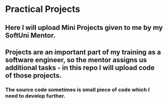 # Practical Projects
## Here I will upload Mini Projects given to me by my SoftUni Mentor.
## Projects are an important part of my training as a software engineer, so the mentor assigns us additional tasks - in this repo I will upload code of those projects.
### The source code sometimes is small piece of code which I need to develop further.
